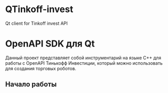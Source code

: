 # QTinkoff-invest
Qt client for Tinkoff invest API

# OpenAPI SDK для Qt

Данный проект представляет собой инструментарий на языке C++ для работы с OpenAPI Тинькофф Инвестиции, который можно
использовать для создания торговых роботов.

## Начало работы
